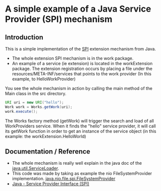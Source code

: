 # A simple example of a Java Service Provider (SPI) mechanism

## Introduction
This is a simple implementation of the [SPI](https://docs.oracle.com/javase/tutorial/ext/basics/spi.html) extension mechanism from Java.

  * The whole extension SPI mechanism is in the work package.
  * An example of a service (ie extension) is located in the workExtension package. The extension registration occurs by placing a file under the resources/META-INF/services
that points to the work provider (In this example, to HelloWorkProvider)

You see the whole mechanism in action by calling the main method of the Main class in the src directory.

```java
URI uri = new URI("hello");
Work work = Works.getWork(uri);
work.execute();
```

The Works factory method (getWork) will trigger the search and load of all WorkProviders service. 
When it finds the "hello" service provider, it will call its getWork function in order to get an instance of the service object 
(in this example: the workExtension.HelloWorld)



## Documentation / Reference

  * The whole mechanism is really well explain in the java doc of the [java.util.ServiceLoader](http://docs.oracle.com/javase/8/docs/api/java/util/ServiceLoader.html).
  * This code was made by taking as example the nio FileSystemProvider implementation. [java.nio.file.spi.FileSystemProvider](https://docs.oracle.com/javase/8/docs/api/java/nio/file/spi/FileSystemProvider.html)
  * [Java - Service Provider Interface (SPI)](http://gerardnico.com/wiki/language/java/spi)